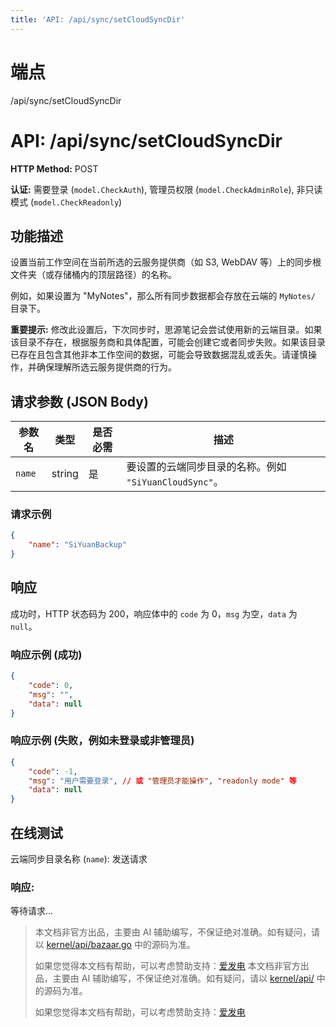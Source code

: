 ```yaml
---
title: 'API: /api/sync/setCloudSyncDir'
---
```

# 端点

/api/sync/setCloudSyncDir

# API: /api/sync/setCloudSyncDir

**HTTP Method:** POST

**认证:** 需要登录 (`model.CheckAuth`), 管理员权限 (`model.CheckAdminRole`), 非只读模式 (`model.CheckReadonly`)

## 功能描述

设置当前工作空间在当前所选的云服务提供商（如 S3, WebDAV 等）上的同步根文件夹（或存储桶内的顶层路径）的名称。

例如，如果设置为 "MyNotes"，那么所有同步数据都会存放在云端的 `MyNotes/` 目录下。

**重要提示:** 修改此设置后，下次同步时，思源笔记会尝试使用新的云端目录。如果该目录不存在，根据服务商和具体配置，可能会创建它或者同步失败。如果该目录已存在且包含其他非本工作空间的数据，可能会导致数据混乱或丢失。请谨慎操作，并确保理解所选云服务提供商的行为。

## 请求参数 (JSON Body)

| 参数名 | 类型 | 是否必需 | 描述 |
| --- | --- | --- | --- |
| `name` | string | 是 | 要设置的云端同步目录的名称。例如 `"SiYuanCloudSync"`。 |

### 请求示例

```json
{
    "name": "SiYuanBackup"
}
```

## 响应

成功时，HTTP 状态码为 200，响应体中的 `code` 为 0，`msg` 为空，`data` 为 `null`。

### 响应示例 (成功)

```json
{
    "code": 0,
    "msg": "",
    "data": null
}
```

### 响应示例 (失败，例如未登录或非管理员)

```json
{
    "code": -1,
    "msg": "用户需要登录", // 或 "管理员才能操作", "readonly mode" 等
    "data": null
}
```

## 在线测试

云端同步目录名称 (`name`):  发送请求

### 响应:

等待请求...
> 本文档非官方出品，主要由 AI 辅助编写，不保证绝对准确。如有疑问，请以 [kernel/api/bazaar.go](https://github.com/siyuan-note/siyuan/blob/master/kernel/api/bazaar.go) 中的源码为准。
> 
> 如果您觉得本文档有帮助，可以考虑赞助支持：[爱发电](https://afdian.com/a/leolee9086?tab=feed)
> 本文档非官方出品，主要由 AI 辅助编写，不保证绝对准确。如有疑问，请以 [kernel/api/](https://github.com/siyuan-note/siyuan/blob/master/kernel/api/) 中的源码为准。
> 
> 如果您觉得本文档有帮助，可以考虑赞助支持：[爱发电](https://afdian.com/a/leolee9086?tab=feed)
